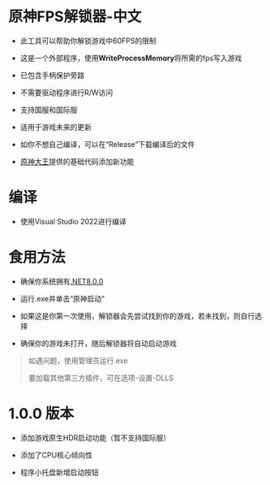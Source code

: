 # 原神FPS解锁器-中文  
- 此工具可以帮助你解锁游戏中60FPS的限制  

- 这是一个外部程序，使用**WriteProcessMemory**将所需的fps写入游戏  

- 已包含手柄保护旁路  

- 不需要驱动程序进行R/W访问  

- 支持国服和国际服  

- 适用于游戏未来的更新  

- 如你不想自己编译，可以在“Release”下载编译后的文件  

- [原神大王](https://github.com/34736384)提供的基础代码添加新功能

# 编译
- 使用Visual Studio 2022进行编译  

# 食用方法
- 确保你系统拥有[.NET8.0.0](https://dotnet.microsoft.com/en-us/download/dotnet/thank-you/runtime-desktop-8.0.0-windows-x64-installer)  

- 运行.exe并单击“原神启动”  

- 如果这是你第一次使用，解锁器会先尝试找到你的游戏，若未找到，则自行选择  

- 确保你的游戏未打开，随后解锁器将自动启动游戏  

>如遇问题，使用管理员运行.exe
>
>要加载其他第三方插件，可在选项-设置-DLLS  

# 1.0.0 版本
- 添加游戏原生HDR启动功能（暂不支持国际服）  

- 添加了CPU核心倾向性  

- 程序小托盘新增启动按钮  
